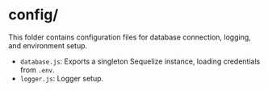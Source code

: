 # config/

This folder contains configuration files for database connection, logging, and environment setup.

- `database.js`: Exports a singleton Sequelize instance, loading credentials from `.env`.
- `logger.js`: Logger setup.
